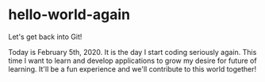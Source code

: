 # hello-world-again
Let's get back into Git!

Today is February 5th, 2020. It is the day I start coding seriously again. This time I want to learn and develop applications to grow my desire for future of learning. It'll be a fun experience and we'll contribute to this world together! 

